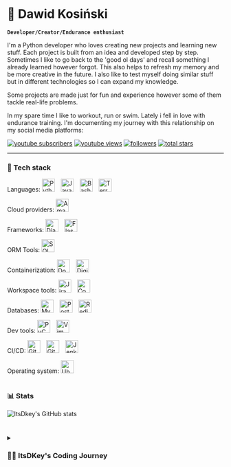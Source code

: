 # :running: Dawid Kosiński

**`Developer/Creator/Endurance enthusiast`**

I'm a Python developer who loves creating new projects and learning new stuff. Each project is built from an idea and 
developed step by step. Sometimes I like to go back to the 'good ol days' and recall something I already learned 
however forgot. This also helps to refresh my memory and be more creative in the future. I also like to test myself
doing similar stuff but in different technologies so I can expand my knowledge.

Some projects are made just for fun and experience however some of them tackle real-life problems.

In my spare time I like to workout, run or swim. Lately i fell in love with endurance training. I'm documenting 
my journey with this relationship on my social media platforms:

<p>
  <a href="https://www.youtube.com/@Itsdkey">
     <img alt="youtube subscribers" title="Subscribe to my YouTube channel" src="https://custom-icon-badges.demolab.com/youtube/channel/subscribers/UCW53ojpedJxOOqw2e7HevBA?color=%23E05D44&label=SUBSCRIBE&logo=video&logoColor=white&style=for-the-badge&labelColor=CE4630"/></a> 
  <a href="https://www.youtube.com/@Itsdkey">
     <img alt="youtube views" title="YouTube views" src="https://custom-icon-badges.demolab.com/youtube/channel/views/UCW53ojpedJxOOqw2e7HevBA?color=%23E1AD0E&logo=eye&logoColor=white&style=for-the-badge&labelColor=C79600"/></a> 
  <a href="https://github.com/itsdkey/itsdkey?tab=followers">
     <img alt="followers" title="Follow me on Github" src="https://custom-icon-badges.demolab.com/github/followers/itsdkey?color=236ad3&labelColor=1155ba&style=for-the-badge&logo=person-add&label=Follow&logoColor=white"/></a>
  <a href="https://github.com/itsdkey?tab=repositories&sort=stargazers">
     <img alt="total stars" title="Total stars on GitHub" src="https://custom-icon-badges.demolab.com/github/stars/itsdkey?color=55960c&style=for-the-badge&labelColor=488207&logo=star"/></a>
</p>

---

### 🧰 Tech stack

<div>
    <p>
    Languages:
        <img alt="Python" width="30px" style="padding-right:10px;" src="https://cdn.jsdelivr.net/gh/devicons/devicon/icons/python/python-original.svg" />
        <img alt="JavaScript" width="30px" style="padding-right:10px;" src="https://cdn.jsdelivr.net/gh/devicons/devicon/icons/javascript/javascript-plain.svg" />
        <img alt="Bash" width="30px" style="padding-right:10px;" src="https://cdn.jsdelivr.net/gh/devicons/devicon/icons/bash/bash-original.svg" />
        <img alt="Terraform" width="30px" style="padding-right:10px;" src="https://cdn.jsdelivr.net/gh/devicons/devicon/icons/terraform/terraform-original-wordmark.svg" />
    </p>
</div>

<div>
    <p>
    Cloud providers:
        <img alt="AmazonWebServices" width="30px" style="padding-right:10px;" src="https://cdn.jsdelivr.net/gh/devicons/devicon/icons/amazonwebservices/amazonwebservices-plain-wordmark.svg" />
    </p>
</div>

<div>
    <p>
    Frameworks:
        <img alt="Django" width="30px" style="padding-right:10px;" src="https://cdn.jsdelivr.net/gh/devicons/devicon/icons/django/django-plain-wordmark.svg" />
        <img alt="Flask" width="30px" style="padding-right:10px;" src="https://cdn.jsdelivr.net/gh/devicons/devicon/icons/flask/flask-original-wordmark.svg" />
    </p>
    <p>ORM Tools:
        <img alt="SQLAlchemy" width="30px" style="padding-right:10px;" src="https://cdn.jsdelivr.net/gh/devicons/devicon/icons/sqlalchemy/sqlalchemy-original-wordmark.svg" />
    </p>
</div>

<div>
    <p>
    Containerization:
        <img alt="Docker" width="30px" style="padding-right:10px;" src="https://cdn.jsdelivr.net/gh/devicons/devicon/icons/docker/docker-original-wordmark.svg" />
        <img alt="DigitalOcean" width="30px" style="padding-right:10px;" src="https://cdn.jsdelivr.net/gh/devicons/devicon/icons/digitalocean/digitalocean-original-wordmark.svg" />
    </p>
</div>

<div>
    <p>
    Workspace tools:
        <img alt="Jira" width="30px" style="padding-right:10px;" src="https://cdn.jsdelivr.net/gh/devicons/devicon/icons/jira/jira-original.svg" />
        <img alt="Confluence" width="30px" style="padding-right:10px;" src="https://cdn.jsdelivr.net/gh/devicons/devicon/icons/confluence/confluence-original-wordmark.svg" />
    </p>
</div>

<div>
    <p>
    Databases:
        <img alt="MySQL" width="30px" style="padding-right:10px;" src="https://cdn.jsdelivr.net/gh/devicons/devicon/icons/mysql/mysql-original-wordmark.svg" />
        <img alt="Postgresql" width="30px" style="padding-right:10px;" src="https://cdn.jsdelivr.net/gh/devicons/devicon/icons/postgresql/postgresql-original-wordmark.svg" />
        <img alt="Redis" width="30px" style="padding-right:10px;" src="https://cdn.jsdelivr.net/gh/devicons/devicon/icons/redis/redis-original-wordmark.svg" />
    </p>
</div>

<div>
    <p>Dev tools:
        <img alt="PyCharm" width="30px" style="padding-right:10px;" src="https://cdn.jsdelivr.net/gh/devicons/devicon/icons/pycharm/pycharm-original.svg" />
        <img alt="Vim" width="30px" style="padding-right:10px;" src="https://cdn.jsdelivr.net/gh/devicons/devicon/icons/vim/vim-original.svg" />
    </p>
</div>

<div>
    <p>
    CI/CD:
        <img alt="Git" width="30px" style="padding-right:10px;" src="https://cdn.jsdelivr.net/gh/devicons/devicon/icons/git/git-original-wordmark.svg" />
        <img alt="GitHub" width="30px" style="padding-right:10px;" src="https://cdn.jsdelivr.net/gh/devicons/devicon/icons/github/github-original-wordmark.svg" />
        <img alt="Jenkins" width="30px" style="padding-right:10px;" src="https://cdn.jsdelivr.net/gh/devicons/devicon/icons/jenkins/jenkins-original.svg" />
    </p>
</div>

<div>
    <p>
    Operating system:
        <img alt="Ubuntu" width="30px" style="padding-right:10px;" src="https://cdn.jsdelivr.net/gh/devicons/devicon/icons/ubuntu/ubuntu-plain.svg" />
    </p>
</div>

# 

### 📊 Stats

![ItsDkey's GitHub stats](https://github-readme-stats.vercel.app/api?username=itsdkey&show_icons=true&theme=gruvbox)

<!-- ![GitHub Streak](https://streak-stats.demolab.com?user=itsdkey&theme=gruvbox&border_radius=4.5) -->

#

<details>
 <summary><h3>👨‍💻 ItsDKey's Coding Journey</h3></summary>
   I started my coding journey as a when I first wanted to have my own Tibia Open Server. It all started with writing 
(more reading) simple C++ scripts that the server then runs. After junior-high I decided to pick a computer-science orientated 
class in to high-school. There I learned the basics HTML, CSS (I was an admin on a simple webpage game) and other stuff
like C++, algorithm, maths and so on. After graduating from high school I applied to collage to study computer science. 
With loads of motivation I learned everything I could about this programming world - code, unix, linux, theory. 
And all the while, teaching myself Java development with a dream to build my app, but soon got overshadowed by my 
desire to excel in Python. A desire that landed me a software engineering job before graduation.

</details>

[website]: https://webnaq.pl
[youtube]: https://youtube.com/@itsdkey
